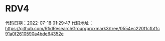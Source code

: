 # RDV4
代码日期：2022-07-18 01:29:47
代码地址：https://github.com/RfidResearchGroup/proxmark3/tree/0554ec220f1cfbf1c91a0f2610590a4bde64352e

